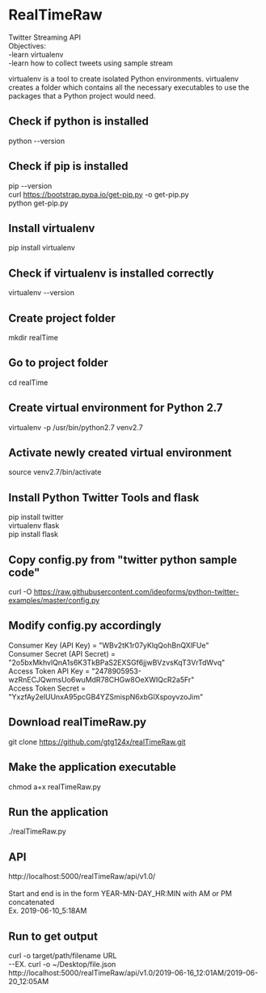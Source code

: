 # RealTimeRaw
Twitter Streaming API<br />
Objectives:<br />
-learn virtualenv<br />
-learn how to collect tweets using sample stream<br />

virtualenv is a tool to create isolated Python environments. virtualenv creates a folder which contains all the necessary executables to use the packages that a Python project would need.<br />

## Check if python is installed
python --version<br />

## Check if pip is installed
pip --version<br />
curl https://bootstrap.pypa.io/get-pip.py -o get-pip.py<br />
python get-pip.py<br />

## Install virtualenv
pip install virtualenv

## Check if virtualenv is installed correctly
virtualenv --version

## Create project folder
mkdir realTime

## Go to project folder
cd realTime

## Create virtual environment for Python 2.7
virtualenv -p /usr/bin/python2.7 venv2.7

## Activate newly created virtual environment
source venv2.7/bin/activate

## Install Python Twitter Tools and flask
pip install twitter<br />
virtualenv flask<br />
pip install flask<br />

## Copy config.py from "twitter python sample code"
curl -O https://raw.githubusercontent.com/ideoforms/python-twitter-examples/master/config.py

## Modify config.py accordingly
Consumer Key (API Key) = "WBv2tK1r07yKlqQohBnQXlFUe"<br />
Consumer Secret (API Secret) = "2o5bxMkhvlQnA1s6K3TkBPaS2EXSGf6jjwBVzvsKqT3VrTdWvq"<br />
Access Token API Key = "2478905953-wzRnECJQwmsUo6wuMdR78CHGw8OeXWIQcR2a5Fr"<br />
Access Token Secret = "YxzfAy2elUUnxA95pcGB4YZSmispN6xbGlXspoyvzoJim"<br />

## Download realTimeRaw.py
git clone https://github.com/gtg124x/realTimeRaw.git

## Make the application executable
chmod a+x realTimeRaw.py

## Run the application
./realTimeRaw.py

## API 
http://localhost:5000/realTimeRaw/api/v1.0/<start><end><br />
<br />
Start and end is in the form YEAR-MN-DAY_HR:MIN with AM or PM concatenated<br />
Ex. 2019-06-10_5:18AM<br />  

## Run to get output
curl -o target/path/filename URL<br />
--EX. curl -o ~/Desktop/file.json http://localhost:5000/realTimeRaw/api/v1.0/2019-06-16_12:01AM/2019-06-20_12:05AM<br />

